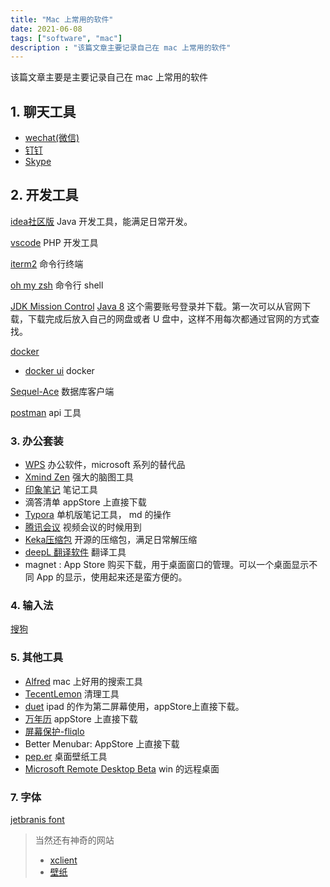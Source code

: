 ```yaml
---
title: "Mac 上常用的软件"
date: 2021-06-08
tags: ["software", "mac"]
description : "该篇文章主要记录自己在 mac 上常用的软件"
---
```

该篇文章主要是主要记录自己在 mac 上常用的软件

## 1. 聊天工具
- [wechat(微信)](https://mac.weixin.qq.com)
- [钉钉](https://page.dingtalk.com/wow/dingtalk/act/download?spm=a213l2.13146415.4929779444.81.7f1521c92Wv8JA)
- [Skype](http://skype.gmw.cn/down/)

## 2. 开发工具
[idea社区版](https://www.jetbrains.com/idea/download/other.html)
Java 开发工具，能满足日常开发。

[vscode](https://code.visualstudio.com/)
PHP 开发工具

[iterm2](https://iterm2.com/)
命令行终端

[oh my zsh](https://ohmyz.sh/)
命令行 shell

[JDK Mission Control]()
[Java 8](https://www.oracle.com/cn/java/technologies/javase/javase-jdk8-downloads.html#license-lightbox)
这个需要账号登录并下载。第一次可以从官网下载，下载完成后放入自己的网盘或者 U 盘中，这样不用每次都通过官网的方式查找。

[docker](https://www.docker.com/get-started)
- [docker ui](https://www.portainer.io/)
docker

[Sequel-Ace](https://github.com/Sequel-Ace/Sequel-Ace/releases)
数据库客户端

[postman](https://www.postman.com/downloads/)
api 工具


### 3. 办公套装
- [WPS](https://www.wps.cn/)  办公软件，microsoft 系列的替代品
- [Xmind Zen](https://www.xmind.cn/xmind/download/) 强大的脑图工具
- [印象笔记](https://www.yinxiang.com/download/) 笔记工具
- 滴答清单 appStore 上直接下载
- [Typora](https://typora.io/) 单机版笔记工具， md 的操作
- [腾讯会议](https://meeting.tencent.com/download-center.html?from=1001) 视频会议的时候用到
- [Keka压缩包](https://www.keka.io/zh-cn/) 开源的压缩包，满足日常解压缩
- [deepL 翻译软件](https://www.deepl.com/macos/download/DeepL.dmg) 翻译工具
- magnet : App Store 购买下载，用于桌面窗口的管理。可以一个桌面显示不同 App 的显示，使用起来还是蛮方便的。

### 4. 输入法
[搜狗](https://pinyin.sogou.com/mac/)

### 5. 其他工具
- [Alfred](https://www.alfredapp.com/)
mac 上好用的搜索工具
- [TecentLemon](https://lemon.qq.com/)
清理工具
- [duet]()
ipad 的作为第二屏幕使用，appStore上直接下载。
- [万年历]()
appStore 上直接下载
- [屏幕保护-fliqlo](https://fliqlo.com/download/Fliqlo%201.8.3.dmg)
- Better Menubar: AppStore 上直接下载
- [pep.er](https://paper.meiyuan.in/)
桌面壁纸工具
- [Microsoft Remote Desktop Beta](https://install.appcenter.ms/orgs/rdmacios-k2vy/apps/microsoft-remote-desktop-for-mac/distribution_groups/all-users-of-microsoft-remote-desktop-for-mac)
win 的远程桌面


### 7. 字体
[jetbranis font](https://www.jetbrains.com/zh-cn/lp/mono/)

> 当然还有神奇的网站
> - [xclient](https://xclient.info/)
> - [壁纸](https://wallpaperhub.app/wallpapers)

